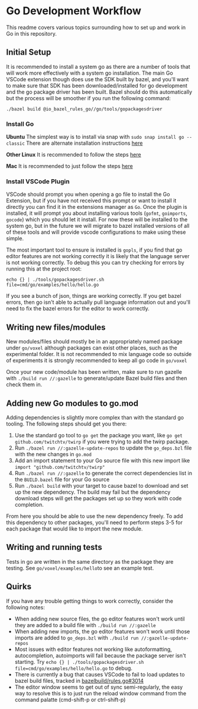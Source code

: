 # Go Development Workflow

This readme covers various topics surrounding how to set up and work in Go in this repository.

## Initial Setup

It is recommended to install a system go as there are a number of tools that will work more effectively with a system go installation. The main Go VSCode extension though does use the SDK built by bazel, and you'll want to make sure that SDK has been downloaded/installed for go development and the go package driver has been built. Bazel should do this automatically but the process will be smoother if you run the following command:

`./bazel build @io_bazel_rules_go//go/tools/gopackagesdriver`

### Install Go

**Ubuntu**
The simplest way is to install via snap with `sudo snap install go --classic`
There are alternate installation instructions [here](https://go.dev/doc/install)

**Other Linux**
It is recommended to follow the steps [here](https://go.dev/doc/install)

**Mac**
It is recommended to just follow the steps [here](https://go.dev/doc/install)

### Install VSCode Plugin

VSCode should prompt you when opening a go file to install the Go Extension, but if you have not received this prompt or want to install it directly you can find it in the extensions manager as `Go`. Once the plugin is installed, it will prompt you about installing various tools (`gofmt`, `goimports`, `gocode`) which you should let it install. For now these will be installed to the system go, but in the future we will migrate to bazel installed versions of all of these tools and will provide vscode configurations to make using these simple.

The most important tool to ensure is installed is `gopls`, if you find that go editor features are not working correctly it is likely that the language server is not working correctly. To debug this you can try checking for errors by running this at the project root:

`echo {} | ./tools/gopackagesdriver.sh file=cmd/go/examples/hello/hello.go`

If you see a bunch of json, things are working correctly. If you get bazel errors, then go isn't able to actually pull language information out and you'll need to fix the bazel errors for the editor to work correctly.

## Writing new files/modules

New modules/files should mostly be in an appropriately named package under `go/voxel` although packages can exist other places, such as the experimental folder. It is not recommended to mix language code so outside of experiments it is strongly recommended to keep all go code in `go/voxel`

Once your new code/module has been written, make sure to run gazelle with `./build run //:gazelle` to generate/update Bazel build files and then check them in.

## Adding new Go modules to go.mod

Adding dependencies is slightly more complex than with the standard go tooling. The following steps should get you there:

1. Use the standard go tool to `go get` the package you want, like `go get github.com/twitchtv/twirp` if you were trying to add the twirp package.
2. Run `./bazel run //:gazelle-update-repos` to update the `go_deps.bzl` file with the new changes in `go.mod`
3. Add an import statement to your Go source file with this new import like `import "github.com/twitchtv/twirp"`
4. Run `./bazel run //:gazelle` to generate the correct dependencies list in the `BUILD.bazel` file for your Go source
5. Run `./bazel build` with your target to cause bazel to download and set up the new dependency. The build may fail but the dependency download steps will get the packages set up so they work with code completion.

From here you should be able to use the new dependency freely. To add this dependency to other packages, you'll need to perform steps 3-5 for each package that would like to import the new module.

## Writing and running tests

Tests in go are written in the same directory as the package they are testing. See `go/voxel/examples/hello`to see an example test.

## Quirks

If you have any trouble getting things to work correctly, consider the following notes:

- When adding new source files, the go editor features won't work until they are added to a build file with `./build run //:gazelle`
- When adding new imports, the go editor features won't work until those imports are added to `go_deps.bzl` with `./build run //:gazelle-update-repos`
- Most issues with editor features not working like autoformatting, autocompletion, autoimports will fail because the package server isn't starting. Try `echo {} | ./tools/gopackagesdriver.sh file=cmd/go/examples/hello/hello.go` to debug.
- There is currently a bug that causes VSCode to fail to load updates to bazel build files, tracked in [bazelbuild/rules.go#3014](https://github.com/bazelbuild/rules_go/issues/3014)
- The editor window seems to get out of sync semi-regularly, the easy way to resolve this is to just run the reload window command from the command palatte (cmd-shift-p or ctrl-shift-p)
